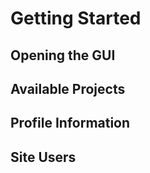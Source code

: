 # Getting Started

## Opening the GUI

## Available Projects

## Profile Information

## Site Users

## 